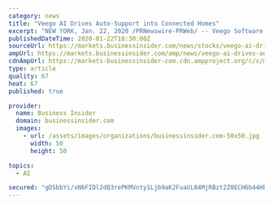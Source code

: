 ```yaml
---
category: news
title: "Veego AI Drives Auto-Support into Connected Homes"
excerpt: "NEW YORK, Jan. 22, 2020 /PRNewswire-PRWeb/ -- Veego Software, an Israel-based startup that puts an end to malfunctions in the connected home, today announced the Veego Self-Care solution based on artificial intelligence (AI) and other advanced technologies, enabling real-time self-support in the connected home. The solution shifts costly and ..."
publishedDateTime: 2020-01-22T18:30:00Z
sourceUrl: https://markets.businessinsider.com/news/stocks/veego-ai-drives-auto-support-into-connected-homes-1028837205
ampUrl: https://markets.businessinsider.com/amp/news/veego-ai-drives-auto-support-into-connected-homes-1028837205
cdnAmpUrl: https://markets-businessinsider-com.cdn.ampproject.org/c/s/markets.businessinsider.com/amp/news/veego-ai-drives-auto-support-into-connected-homes-1028837205
type: article
quality: 67
heat: 67
published: true

provider:
  name: Business Insider
  domain: businessinsider.com
  images:
    - url: /assets/images/organizations/businessinsider.com-50x50.jpg
      width: 50
      height: 50

topics:
  - AI

secured: "gDSbbYi/xN6FIDl2dQ3rePKMVnty1Ljb9aK2FuaUL04MjRBzt2Z0ECH6b44Hblw9qOMWjAIRQAs8awaUGaGqjXZkK+tDthXuu8VabFn5C6aSMkqhFh6/xeasyXJQj5W/tgKHvDEXvN72Xv7CRRRBYYsMCBUcZtyosZe7Bn5zXRkkxHV1bxg4nipzU3jX+jcIhWOoUb37v8qyCk8q+TgQvAVHS1vFwRWNSI1p6hAcDVT8sQ+/wuu/wVcVd5fIO6eHd6Ey50pcLzxbYTrpJowOcxdZjS3QcfZq8Eccp3Nw380=;IDS7k+jRdeqO5/xFjr/rgQ=="
---
```


